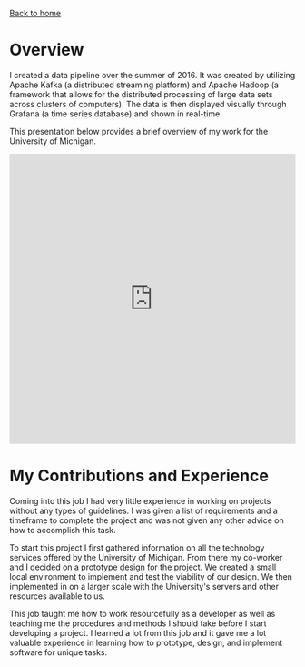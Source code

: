 [Back to home](https://venkatvv.github.io/)

# Overview 

I created a data pipeline over the summer of 2016. It was created by utilizing Apache Kafka (a distributed streaming platform) and Apache Hadoop (a framework that allows for the distributed processing of large data sets across clusters of computers). The data is then displayed visually through Grafana (a time series database) and shown in real-time.

This presentation below provides a brief overview of my work for the University of Michigan.

<iframe id="iframe_container" frameborder="0" webkitallowfullscreen="" mozallowfullscreen="" allowfullscreen="" width="100%" height="510" src="https://prezi.com/embed/4zdlawrgpltz/?bgcolor=ffffff&amp;lock_to_path=0&amp;autoplay=0&amp;autohide_ctrls=0&amp;landing_data=bHVZZmNaNDBIWnNjdEVENDRhZDFNZGNIUE43MHdLNWpsdFJLb2ZHanI5bHdQaWVXZ0ZUdG5Bb3JTbk9HL3JNbTN3PT0&amp;landing_sign=mdX47eiGRdRTVxFZVnMsyUjb29DJcnPT3cJ3kq0iHDc"></iframe>

# My Contributions and Experience 

Coming into this job I had very little experience in working on projects without any types of guidelines. I was given a list of requirements and a timeframe to complete the project and was not given any other advice on how to accomplish this task. 

To start this project I first gathered information on all the technology services offered by the University of Michigan. From there my co-worker and I decided on a prototype design for the project. We created a small local environment to implement and test the viability of our design. We then implemented in on a larger scale with the University's servers and other resources available to us. 

This job taught me how to work resourcefully as a developer as well as teaching me the procedures and methods I should take before I start developing a project. I learned a lot from this job and it gave me a lot valuable experience in learning how to prototype, design, and implement software for unique tasks.
